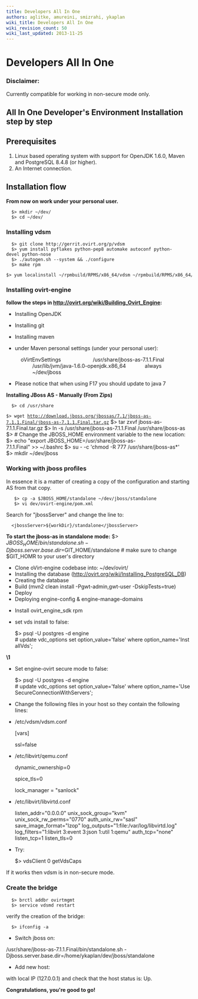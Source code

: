 ```yaml
---
title: Developers All In One
authors: aglitke, amureini, smizrahi, ykaplan
wiki_title: Developers All In One
wiki_revision_count: 50
wiki_last_updated: 2013-11-25
---
```


# Developers All In One

### Disclaimer:

Currently compatible for working in non-secure mode only.

## All In One Developer's Environment Installation step by step

## Prerequisites

1.  Linux based operating system with support for OpenJDK 1.6.0, Maven and PostgreSQL 8.4.8 (or higher).
2.  An Internet connection.

## Installation flow

**From now on work under your personal user.**

      $> mkdir ~/dev/
      $> cd ~/dev/

### Installing vdsm

      $> git clone http://gerrit.ovirt.org/p/vdsm
      $> yum install pyflakes python-pep8 automake autoconf python-devel python-nose
      $> ./autogen.sh --system && ./configure
      $> make rpm
      $> yum localinstall ~/rpmbuild/RPMS/x86_64/vdsm ~/rpmbuild/RPMS/x86_64/vdsm_python ~/rpmbuild/RPMS/noarch/vdsm_cli ~/rpmbuild/RPMS/noarch/vdsm_xmlrpc ~/rpmbuild/RPMS/noarch/vdsm_bootstrap

### Installing ovirt-engine

**follow the steps in <http://ovirt.org/wiki/Building_Ovirt_Engine>:**

*   Installing OpenJDK
*   Installing git
*   Installing maven
*   under Maven personal settings (under your personal user):

      <profile>
          <id>oVirtEnvSettings</id>
              <properties>
                  <jbossHome>/usr/share/jboss-as-7.1.1.Final</jbossHome>
                  <JAVA_1_6_HOME>/usr/lib/jvm/java-1.6.0-openjdk.x86_64</JAVA_1_6_HOME>
                  <forkTests>always</forkTests>
                  <workDir>~/dev/jboss</workDir>
              </properties>
      </profile>

*   Please notice that when using F17 you should update to java 7

**Installing JBoss AS - Manually (From Zips)**

      $> cd /usr/share
`$> wget `[`http://download.jboss.org/jbossas/7.1/jboss-as-7.1.1.Final/jboss-as-7.1.1.Final.tar.gz`](http://download.jboss.org/jbossas/7.1/jboss-as-7.1.1.Final/jboss-as-7.1.1.Final.tar.gz)
      $> tar zxvf jboss-as-7.1.1.Final.tar.gz
      $> ln -s /usr/share/jboss-as-7.1.1.Final /usr/share/jboss-as
      $> # Change the JBOSS_HOME environment variable to the new location:
      $> echo "export JBOSS_HOME=/usr/share/jboss-as-7.1.1.Final" >> ~/.bashrc
      $> su - -c 'chmod -R 777 /usr/share/jboss-as*'
      $> mkdir ~/dev/jboss

### Working with jboss profiles

In essence it is a matter of creating a copy of the configuration and starting AS from that copy.

       $> cp -a $JBOSS_HOME/standalone ~/dev/jboss/standalone
       $> vi dev/ovirt-engine/pom.xml

Search for "jbossServer" and change the line to:

      <jbossServer>${workDir}/standalone</jbossServer>

**To start the jboss-as in standalone mode:** $> $JBOSS_HOME/bin/standalone.sh -Djboss.server.base.dir=$GIT_HOME/standalone # make sure to change $GIT_HOMR to your user's directory

*   Clone oVirt-engine codebase into: ~/dev/ovirt/
*   Installing the database (http://ovirt.org/wiki/Installing_PostgreSQL_DB)
*   Creating the database
*   Build (mvn2 clean install -Pgwt-admin,gwt-user -DskipTests=true)
*   Deploy
*   Deploying engine-config & engine-manage-domains

<!-- -->

*   Install ovirt_engine_sdk rpm
*   set vds install to false:

      $> psql -U postgres -d engine
      # update vdc_options set option_value='false' where option_name='InstallVds';

**\1**

*   Set engine-ovirt secure mode to false:

      $> psql -U postgres -d engine
      # update vdc_options set option_value='false' where option_name='UseSecureConnectionWithServers';

*   Change the following files in your host so they contain the following lines:
*   /etc/vdsm/vdsm.conf

      [vars]

      ssl=false

*   /etc/libvirt/qemu.conf

      dynamic_ownership=0

      spice_tls=0

      lock_manager = "sanlock"

*   /etc/libvirt/libvirtd.conf

      listen_addr="0.0.0.0"
      unix_sock_group="kvm"
      unix_sock_rw_perms="0770"
      auth_unix_rw="sasl"
      save_image_format="lzop"
      log_outputs="1:file:/var/log/libvirtd.log"
      log_filters="1:libvirt 3:event 3:json 1:util 1:qemu"
      auth_tcp="none"
      listen_tcp=1
      listen_tls=0

*   Try:

      $> vdsClient 0 getVdsCaps

If it works then vdsm is in non-secure mode.

### Create the bridge

      $> brctl addbr ovirtmgmt
      $> service vdsmd restart

verify the creation of the bridge:

      $> ifconfig -a

*   Switch jboss on:

/usr/share/jboss-as-7.1.1.Final/bin/standalone.sh -Djboss.server.base.dir=/home/ykaplan/dev/jboss/standalone

*   Add new host:

with local IP (127.0.0.1) and check that the host status is: Up.

**Congratulations, you're good to go!**
